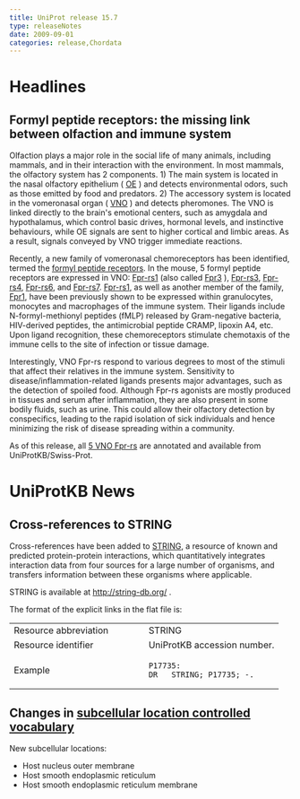```yaml
---
title: UniProt release 15.7
type: releaseNotes
date: 2009-09-01
categories: release,Chordata
---
```


# Headlines

## Formyl peptide receptors: the missing link between olfaction and immune system

Olfaction plays a major role in the social life of many animals, including mammals, and in their interaction with the environment. In most mammals, the olfactory system has 2 components. 1) The main system is located in the nasal olfactory epithelium ( [OE](http://en.wikipedia.org/wiki/Olfactory_epithelium) ) and detects environmental odors, such as those emitted by food and predators. 2) The accessory system is located in the vomeronasal organ ( [VNO](http://en.wikipedia.org/wiki/Vomeronasal) ) and detects pheromones. The VNO is linked directly to the brain's emotional centers, such as amygdala and hypothalamus, which control basic drives, hormonal levels, and instinctive behaviours, while OE signals are sent to higher cortical and limbic areas. As a result, signals conveyed by VNO trigger immediate reactions.

Recently, a new family of vomeronasal chemoreceptors has been identified, termed the [formyl peptide receptors](http://www.ncbi.nlm.nih.gov/pubmed/19387439,19497865?report=DocSum). In the mouse, 5 formyl peptide receptors are expressed in VNO: [Fpr-rs1](https://www.uniprot.org/uniprotkb/O08790) (also called [Fpr3](http://www.informatics.jax.org/javawi2/servlet/WIFetch?page=markerDetail&key=34824) ), [Fpr-rs3](https://www.uniprot.org/uniprotkb/O88537), [Fpr-rs4](https://www.uniprot.org/uniprotkb/A4FUQ5), [Fpr-rs6](https://www.uniprot.org/uniprotkb/Q3SXG2), and [Fpr-rs7](https://www.uniprot.org/uniprotkb/Q71MR7). [Fpr-rs1](https://www.uniprot.org/uniprotkb/O08790), as well as another member of the family, [Fpr1](https://www.uniprot.org/uniprotkb/P33766), have been previously shown to be expressed within granulocytes, monocytes and macrophages of the immune system. Their ligands include N-formyl-methionyl peptides (fMLP) released by Gram-negative bacteria, HIV-derived peptides, the antimicrobial peptide CRAMP, lipoxin A4, etc. Upon ligand recognition, these chemoreceptors stimulate chemotaxis of the immune cells to the site of infection or tissue damage.

Interestingly, VNO Fpr-rs respond to various degrees to most of the stimuli that affect their relatives in the immune system. Sensitivity to disease/inflammation-related ligands presents major advantages, such as the detection of spoiled food. Although Fpr-rs agonists are mostly produced in tissues and serum after inflammation, they are also present in some bodily fluids, such as urine. This could allow their olfactory detection by conspecifics, leading to the rapid isolation of sick individuals and hence minimizing the risk of disease spreading within a community.

As of this release, all [5 VNO Fpr-rs](https://www.uniprot.org/uniprotkb?query=O08790+OR+O88537+OR+A4FUQ5+OR+Q3SXG2+OR+Q71MR7) are annotated and available from UniProtKB/Swiss-Prot.

# UniProtKB News

## Cross-references to STRING

Cross-references have been added to [STRING](http://string-db.org/), a resource of known and predicted protein-protein interactions, which quantitatively integrates interaction data from four sources for a large number of organisms, and transfers information between these organisms where applicable.

STRING is available at <http://string-db.org/> .

The format of the explicit links in the flat file is:

<table><colgroup><col style="width: 50%" /><col style="width: 50%" /></colgroup><tbody><tr class="odd"><td>Resource abbreviation</td><td>STRING</td></tr><tr class="even"><td>Resource identifier</td><td>UniProtKB accession number.</td></tr><tr class="odd"><td>Example</td><td><pre><code>P17735:
DR   STRING; P17735; -.</code></pre></td></tr></tbody></table>

## Changes in [subcellular location controlled vocabulary](https://ftp.uniprot.org/pub/databases/uniprot/current_release/knowledgebase/complete/docs/subcell)

New subcellular locations:

- Host nucleus outer membrane
- Host smooth endoplasmic reticulum
- Host smooth endoplasmic reticulum membrane
